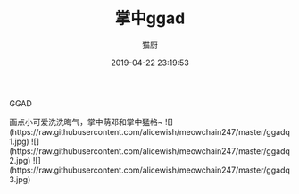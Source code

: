 ﻿---
layout: post
title: 掌中ggad
date: 2019-04-22 23:19:53
updated: 2019-04-22 23:19:53
comments: true
categories: [Photo]
tags: [ggad, 格邓, 神奇动物在哪里]
author: "猫厨"
description: ""
toc: true
---

<p>GGAD</p> 
画点小可爱洗洗晦气，掌中萌邓和掌中猛格~
![](https://raw.githubusercontent.com/alicewish/meowchain247/master/ggadq1.jpg)
![](https://raw.githubusercontent.com/alicewish/meowchain247/master/ggadq2.jpg)
![](https://raw.githubusercontent.com/alicewish/meowchain247/master/ggadq3.jpg)


